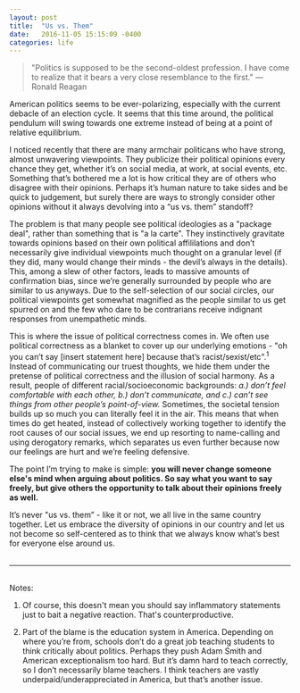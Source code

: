 ```yaml
---
layout: post
title:  "Us vs. Them"
date:   2016-11-05 15:15:09 -0400
categories: life
---
```


>"Politics is supposed to be the second-oldest profession. I have come to realize that it bears a very close resemblance to the first."
— Ronald Reagan

American politics seems to be ever-polarizing, especially with the current debacle of an election cycle. It seems that this time around, the political pendulum will swing towards one extreme instead of being at a point of relative equilibrium.

I noticed recently that there are many armchair politicans who have strong, almost unwavering viewpoints. They publicize their political opinions every chance they get, whether it’s on social media, at work, at social events, etc. Something that’s bothered me a lot is how critical they are of others who disagree with their opinions. Perhaps it’s human nature to take sides and be quick to judgement, but surely there are ways to strongly consider other opinions without it always devolving into a “us vs. them” standoff?

The problem is that many people see political ideologies as a "package deal", rather than something that is "a la carte". They instinctively gravitate towards opinions based on their own political affililations and don’t necessarily give individual viewpoints much thought on a granular level (if they did, many would change their minds - the devil’s always in the details). This, among a slew of other factors, leads to massive amounts of confirmation bias, since we’re generally surrounded by people who are similar to us anyways. Due to the self-selection of our social circles, our political viewpoints get somewhat magnified as the people similar to us get spurred on and the few who dare to be contrarians receive indignant responses from unempathetic minds.

This is where the issue of political correctness comes in. We often use political correctness as a blanket to cover up our underlying emotions - "oh you can’t say [insert statement here] because that’s racist/sexist/etc".<sup>1</sup>  Instead of communicating our truest thoughts, we hide them under the pretense of political correctness and the illusion of social harmony. As a result, people of different racial/socioeconomic backgrounds: <i>a.) don’t feel comfortable with each other, b.) don’t communicate, and c.) can’t see things from other people’s point-of-view. </i>Sometimes, the societal tension builds up so much you can literally feel it in the air. This means that when times do get heated, instead of collectively working together to identify the root causes of our social issues, we end up resorting to name-calling and using derogatory remarks, which separates us even further because now our feelings are hurt and we’re feeling defensive.

The point I’m trying to make is simple: <b>you will never change someone else's mind when arguing about politics. So say what you want to say freely, but give others the opportunity to talk about their opinions freely as well.</b>

It’s never "us vs. them” - like it or not, we all live in the same country together. Let us embrace the diversity of opinions in our country and let us not become so self-centered as to think that we always know what’s best for everyone else around us.
<br><br>

---
<br>
Notes: 

1. Of course, this doesn't mean you should say inflammatory statements just to bait a negative reaction. That's counterproductive.

2. Part of the blame is the education system in America. Depending on where you’re from, schools don’t do a great job teaching students to think critically about politics. Perhaps they push Adam Smith and American exceptionalism too hard. But it’s damn hard to teach correctly, so I don’t necessarily blame teachers. I think teachers are vastly underpaid/underappreciated in America, but that’s another issue.